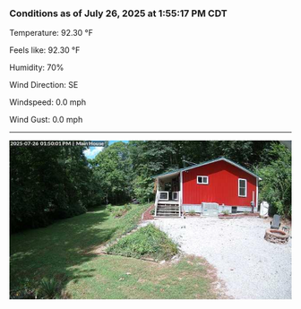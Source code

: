 ### Conditions as of July 26, 2025 at 1:55:17 PM CDT 

Temperature: 92.30 &deg;F

Feels like: 92.30 &deg;F

Humidity: 70%

Wind Direction: SE

Windspeed: 0.0 mph

Wind Gust: 0.0 mph

---

<img src="./images/latest.jpeg"/>

